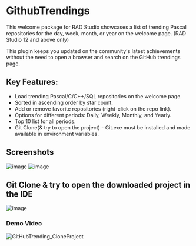 # GithubTrendings
This welcome package for RAD Studio showcases a list of trending Pascal repositories for the day, week, month, or year on the welcome page. (RAD Studio 12 and above only)

This plugin keeps you updated on the community's latest achievements without the need to open a browser and search on the GitHub trendings page.

## Key Features:
- Load trending Pascal/C/C++/SQL repositories on the welcome page.
- Sorted in ascending order by star count.
- Add or remove favorite repositories (right-click on the repo link).
- Options for different periods: Daily, Weekly, Monthly, and Yearly.
- Top 10 list for all periods.
- Git Clone(& try to open the project) - Git.exe must be installed and made available in environment variables.
 
## Screenshots

![image](https://github.com/user-attachments/assets/9c4955e0-7e0d-428d-a6a0-c0aa7f40a3c7)
![image](https://github.com/user-attachments/assets/cb564d3e-45db-4e3b-81d9-592ead1a40e7)


## Git Clone & try to open the downloaded project in the IDE
![image](https://github.com/user-attachments/assets/ed73f2b0-0c27-43d9-b172-96b3f93484c9)

### Demo Video

![GitHubTrending_CloneProject](https://github.com/user-attachments/assets/fd7b1501-c053-47e4-b0cc-b56f5d6491ac)










